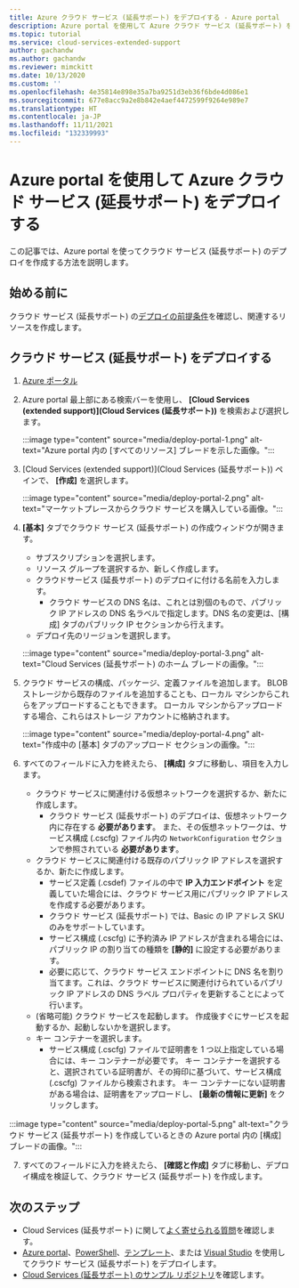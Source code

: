 ```yaml
---
title: Azure クラウド サービス (延長サポート) をデプロイする - Azure portal
description: Azure portal を使用して Azure クラウド サービス (延長サポート) をデプロイする
ms.topic: tutorial
ms.service: cloud-services-extended-support
author: gachandw
ms.author: gachandw
ms.reviewer: mimckitt
ms.date: 10/13/2020
ms.custom: ''
ms.openlocfilehash: 4e35814e898e35a7ba9251d3eb36f6bde4d086e1
ms.sourcegitcommit: 677e8acc9a2e8b842e4aef4472599f9264e989e7
ms.translationtype: HT
ms.contentlocale: ja-JP
ms.lasthandoff: 11/11/2021
ms.locfileid: "132339993"
---
```

# <a name="deploy-a-azure-cloud-services-extended-support-using-the-azure-portal"></a>Azure portal を使用して Azure クラウド サービス (延長サポート) をデプロイする
この記事では、Azure portal を使ってクラウド サービス (延長サポート) のデプロイを作成する方法を説明します。 

## <a name="before-you-begin"></a>始める前に

クラウド サービス (延長サポート) の[デプロイの前提条件](deploy-prerequisite.md)を確認し、関連するリソースを作成します。 

## <a name="deploy-a-cloud-services-extended-support"></a>クラウド サービス (延長サポート) をデプロイする 
1. [Azure ポータル](https://portal.azure.com)

2.  Azure portal 最上部にある検索バーを使用し、 **[Cloud Services (extended support)]\(Cloud Services (延長サポート)\)** を検索および選択します。

    :::image type="content" source="media/deploy-portal-1.png" alt-text="Azure portal 内の [すべてのリソース] ブレードを示した画像。":::
 
3.  [Cloud Services (extended support)]\(Cloud Services (延長サポート)\) ペインで、 **[作成]** を選択します。 

    :::image type="content" source="media/deploy-portal-2.png" alt-text="マーケットプレースからクラウド サービスを購入している画像。":::

4. **[基本]** タブでクラウド サービス (延長サポート) の作成ウィンドウが開きます。 
    - サブスクリプションを選択します。
    - リソース グループを選択するか、新しく作成します。
    - クラウドサービス (延長サポート) のデプロイに付ける名前を入力します。
        - クラウド サービスの DNS 名は、これとは別個のもので、パブリック IP アドレスの DNS 名ラベルで指定します。DNS 名の変更は、[構成] タブのパブリック IP セクションから行えます。
    -  デプロイ先のリージョンを選択します。

    :::image type="content" source="media/deploy-portal-3.png" alt-text="Cloud Services (延長サポート) のホーム ブレードの画像。":::

5. クラウド サービスの構成、パッケージ、定義ファイルを追加します。 BLOB ストレージから既存のファイルを追加することも、ローカル マシンからこれらをアップロードすることもできます。 ローカル マシンからアップロードする場合、これらはストレージ アカウントに格納されます。 

    :::image type="content" source="media/deploy-portal-4.png" alt-text="作成中の [基本] タブのアップロード セクションの画像。":::

6. すべてのフィールドに入力を終えたら、 **[構成]** タブに移動し、項目を入力します。 
    - クラウド サービスに関連付ける仮想ネットワークを選択するか、新たに作成します。 
        - クラウド サービス (延長サポート) のデプロイは、仮想ネットワーク内に存在する **必要があります**。 また、その仮想ネットワークは、サービス構成 (.cscfg) ファイル内の `NetworkConfiguration` セクションで参照されている **必要があります**。
    - クラウド サービスに関連付ける既存のパブリック IP アドレスを選択するか、新たに作成します。
        - サービス定義 (.csdef) ファイルの中で **IP 入力エンドポイント** を定義していた場合には、クラウド サービス用にパブリック IP アドレスを作成する必要があります。 
        - クラウド サービス (延長サポート) では、Basic の IP アドレス SKU のみをサポートしています。
        - サービス構成 (.cscfg) に予約済み IP アドレスが含まれる場合には、パブリック IP の割り当ての種類を **[静的]** に設定する必要があります。 
        - 必要に応じて、クラウド サービス エンドポイントに DNS 名を割り当てます。これは、クラウド サービスに関連付けられているパブリック IP アドレスの DNS ラベル プロパティを更新することによって行います。  
    - (省略可能) クラウド サービスを起動します。 作成後すぐにサービスを起動するか、起動しないかを選択します。
    - キー コンテナーを選択します。 
        - サービス構成 (.cscfg) ファイルで証明書を 1 つ以上指定している場合には、キー コンテナーが必要です。 キー コンテナーを選択すると、選択されている証明書が、その拇印に基づいて、サービス構成 (.cscfg) ファイルから検索されます。 キー コンテナーにない証明書がある場合は、証明書をアップロードし、 **[最新の情報に更新]** をクリックします。   

 :::image type="content" source="media/deploy-portal-5.png" alt-text="クラウド サービス (延長サポート) を作成しているときの Azure portal 内の [構成] ブレードの画像。":::

7. すべてのフィールドに入力を終えたら、 **[確認と作成]** タブに移動し、デプロイ構成を検証して、クラウド サービス (延長サポート) を作成します。

## <a name="next-steps"></a>次のステップ 
- Cloud Services (延長サポート) に関して[よく寄せられる質問](faq.yml)を確認します。
- [Azure portal](deploy-portal.md)、[PowerShell](deploy-powershell.md)、[テンプレート](deploy-template.md)、または [Visual Studio](deploy-visual-studio.md) を使用してクラウド サービス (延長サポート) をデプロイします。
- [Cloud Services (延長サポート) のサンプル リポジトリ](https://github.com/Azure-Samples/cloud-services-extended-support)を確認します。
